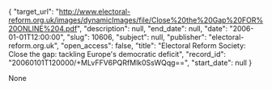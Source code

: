 {
  "target_url": "http://www.electoral-reform.org.uk/images/dynamicImages/file/Close%20the%20Gap%20FOR%20ONLINE%204.pdf", 
  "description": null, 
  "end_date": null, 
  "date": "2006-01-01T12:00:00", 
  "slug": 10606, 
  "subject": null, 
  "publisher": "electoral-reform.org.uk", 
  "open_access": false, 
  "title": "Electoral Reform Society: Close the gap: tackling Europe's democratic deficit", 
  "record_id": "20060101T120000/+MLvFFV6PQRfMlk0SsWQqg==", 
  "start_date": null
}

None